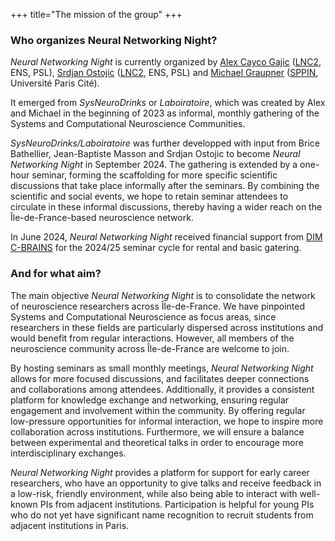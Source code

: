 +++ 
title="The mission of the group"
+++


###  Who organizes Neural Networking Night? 

_Neural Networking Night_ is currently organized by [Alex Cayco Gajic](mailto:natasha.cayco.gajic@ens.fr) ([LNC2](https://lnc2.dec.ens.fr/en), ENS, PSL), [Srdjan Ostojic](mailto:srdjan.ostojic@ens.psl.eu) ([LNC2](https://lnc2.dec.ens.fr/en), ENS, PSL) and [Michael Graupner](mailto:michael.graupner@u-paris.fr) ([SPPIN](https://www.sppin.fr/), Université Paris Cité). 

It emerged from _SysNeuroDrinks_ or _Laboiratoire_, which was created by Alex and Michael in the beginning of 2023 as informal, monthly gathering of the Systems and Computational Neuroscience Communities. 

_SysNeuroDrinks/Laboiratoire_ was further developped with input from Brice Bathellier, Jean-Baptiste Masson and Srdjan Ostojic to become _Neural Networking Night_ in September 2024. The gathering is extended by a one-hour seminar, forming the scaffolding for more specific scientific discussions that take place informally after the seminars. By combining the scientific and social events, we hope to retain seminar attendees to circulate in these informal discussions, thereby having a wider reach on the Île-de-France-based neuroscience network.

In June 2024, _Neural Networking Night_ received financial support from [DIM C-BRAINS](https://dim-cbrains.fr/fr/home) for the 2024/25 seminar cycle for rental and basic gatering. 

### And for what aim?

The main objective _Neural Networking Night_ is to consolidate the network of neuroscience researchers across Île-de-France. We have pinpointed Systems and Computational Neuroscience as focus areas, since researchers in these fields are particularly dispersed across institutions and would benefit from regular interactions. However, all members of the neuroscience community across Île-de-France are welcome to join. 

By hosting seminars as small monthly meetings, _Neural Networking Night_ allows for more focused discussions, and facilitates deeper connections and collaborations among attendees. Additionally, it provides a consistent platform for knowledge exchange and networking, ensuring regular engagement and involvement within the community. By offering regular low-pressure opportunities for informal interaction, we hope to inspire more collaboration across institutions. Furthermore, we will ensure a balance between experimental and theoretical talks in order to encourage more interdisciplinary exchanges.

_Neural Networking Night_ provides a platform for support for early career researchers, who have an opportunity to give talks and receive feedback in a low-risk, friendly environment, while also being able to interact with well-known PIs from adjacent institutions. Participation is helpful for young PIs who do not yet have significant name recognition to recruit students from adjacent institutions in Paris. 


